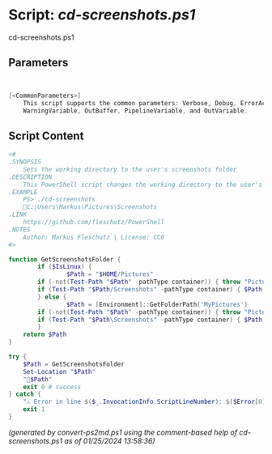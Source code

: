 Script: *cd-screenshots.ps1*
========================

cd-screenshots.ps1 


Parameters
----------
```powershell


[<CommonParameters>]
    This script supports the common parameters: Verbose, Debug, ErrorAction, ErrorVariable, WarningAction, 
    WarningVariable, OutBuffer, PipelineVariable, and OutVariable.
```

Script Content
--------------
```powershell
<#
.SYNOPSIS
	Sets the working directory to the user's screenshots folder
.DESCRIPTION
	This PowerShell script changes the working directory to the user's screenshots folder.
.EXAMPLE
	PS> ./cd-screenshots
	📂C:\Users\Markus\Pictures\Screenshots
.LINK
	https://github.com/fleschutz/PowerShell
.NOTES
	Author: Markus Fleschutz | License: CC0
#>

function GetScreenshotsFolder {
        if ($IsLinux) {
                $Path = "$HOME/Pictures"
		if (-not(Test-Path "$Path" -pathType container)) { throw "Pictures folder at $Path doesn't exist (yet)"	}
		if (Test-Path "$Path/Screenshots" -pathType container) { $Path = "$Path/Screenshots" }
        } else {
                $Path = [Environment]::GetFolderPath('MyPictures')
		if (-not(Test-Path "$Path" -pathType container)) { throw "Pictures folder at $Path doesn't exist (yet)" }
		if (Test-Path "$Path\Screenshots" -pathType container) { $Path = "$Path\Screenshots" }
        }
	return $Path
}

try {
	$Path = GetScreenshotsFolder
	Set-Location "$Path"
	"📂$Path"
	exit 0 # success
} catch {
	"⚠️ Error in line $($_.InvocationInfo.ScriptLineNumber): $($Error[0])"
	exit 1
}
```

*(generated by convert-ps2md.ps1 using the comment-based help of cd-screenshots.ps1 as of 01/25/2024 13:58:36)*
